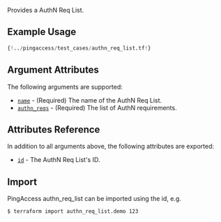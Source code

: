 Provides a AuthN Req List.

## Example Usage
```terraform
{!../pingaccess/test_cases/authn_req_list.tf!}
```

## Argument Attributes

The following arguments are supported:

- [`name`](#name) - (Required) The name of the AuthN Req List.
- [`authn_reqs`](#authn_reqs) - (Required) The list of AuthN requirements.

## Attributes Reference

In addition to all arguments above, the following attributes are exported:

- [`id`](#id) - The AuthN Req List's ID.

## Import

PingAccess authn_req_list can be imported using the id, e.g.

```shell
$ terraform import authn_req_list.demo 123
```